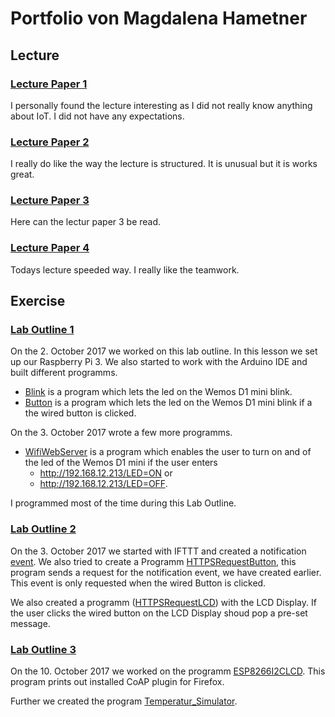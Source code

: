 # Portfolio von Magdalena Hametner
## Lecture
### [Lecture Paper 1](https://github.com/EvaJobst/IOT_HametnerJobst/blob/master/Hametner_Repo/Lecture_paper_1_S1510237009.md)
I personally found the lecture interesting as I did not really know anything about IoT.
I did not have any expectations.

### [Lecture Paper 2](https://github.com/EvaJobst/IOT_HametnerJobst/blob/master/Hametner_Repo/Lecture_paper_2_S1510237009.md)
I really do like the way the lecture is structured. It is unusual but it is works great.

### [Lecture Paper 3](https://github.com/EvaJobst/IOT_HametnerJobst/blob/master/Hametner_Repo/Lecture_paper_3_S1510237009.md)
Here can the lectur paper 3 be read.

### [Lecture Paper 4](https://github.com/EvaJobst/IOT_HametnerJobst/blob/master/Hametner_Repo/Lecture_paper_4_S1510237009.md)
Todays lecture speeded way. I really like the teamwork.

## Exercise
### [Lab Outline 1](https://github.com/EvaJobst/IOT_HametnerJobst/blob/master/1_Lab_Outline.md)
On the 2. October 2017 we worked on this lab outline. In this lesson we set up our Raspberry Pi 3. We also started to work with the Arduino IDE and built different programms.
- [Blink](https://github.com/EvaJobst/IOT_HametnerJobst/blob/master/Lab_Outline/Blink/Blink.ino) is a program which lets the led on the Wemos D1 mini blink.
- [Button](https://github.com/EvaJobst/IOT_HametnerJobst/blob/master/Lab_Outline/Button/Button.ino) is a program which lets the led on the Wemos D1 mini blink if a the wired button is clicked.

On the 3. October 2017 wrote a few more programms.
- [WifiWebServer](https://github.com/EvaJobst/IOT_HametnerJobst/blob/master/Lab_Outline/WiFiWebServer/WiFiWebServer.ino) is a program which enables the user to turn on and of the led of the Wemos D1 mini if the user enters
  - http://192.168.12.213/LED=ON or
  - http://192.168.12.213/LED=OFF.

I programmed most of the time during this Lab Outline.

### [Lab Outline 2](https://github.com/EvaJobst/IOT_HametnerJobst/blob/master/2_Lab_Outline.md)
On  the 3. October 2017 we started with IFTTT and created a notification [event](https://maker.ifttt.com/trigger/notify_phone/with/key/dpLOveXyj81hUdJ8GoGo6d). We also tried to create a Programm [HTTPSRequestButton](https://github.com/EvaJobst/IOT_HametnerJobst/blob/master/Lab_Outline/HTTPSRequest_Button/HTTPSRequest.ino), this program sends a request for the notification event, we have created earlier. This event is only requested when the wired Button is clicked.

We also created a programm ([HTTPSRequestLCD](https://github.com/EvaJobst/IOT_HametnerJobst/blob/master/Lab_Outline/HTTPSRequest_LCD/HTTPSRequest.ino)) with the LCD Display. If the user clicks the wired button on the LCD Display shoud pop a pre-set message.

### [Lab Outline 3](https://github.com/EvaJobst/IOT_HametnerJobst/blob/master/3_Lab_Outline.md)
On the 10. October 2017 we worked on the programm [ESP8266I2CLCD](https://github.com/EvaJobst/IOT_HametnerJobst/blob/master/Lab_Outline/ESP8266I2CLCD/ESP8266I2CLCD.ino). This program prints out installed CoAP plugin for Firefox.

Further we created the program [Temperatur_Simulator](https://github.com/EvaJobst/IOT_HametnerJobst/tree/master/Lab_Outline/Temperature_Simulation).
